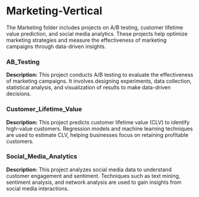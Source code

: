 # Marketing-Vertical
The Marketing folder includes projects on A/B testing, customer lifetime value prediction, and social media analytics. These projects help optimize marketing strategies and measure the effectiveness of marketing campaigns through data-driven insights.
<p style="font-size:12px;">

### AB_Testing
**Description:** This project conducts A/B testing to evaluate the effectiveness of marketing campaigns. It involves designing experiments, data collection, statistical analysis, and visualization of results to make data-driven decisions.
</p>
<p style="font-size:12px;">
  
### Customer_Lifetime_Value
**Description:** This project predicts customer lifetime value (CLV) to identify high-value customers. Regression models and machine learning techniques are used to estimate CLV, helping businesses focus on retaining profitable customers.
</p>
<p style="font-size:12px;">

### Social_Media_Analytics
**Description:** This project analyzes social media data to understand customer engagement and sentiment. Techniques such as text mining, sentiment analysis, and network analysis are used to gain insights from social media interactions.
</p>
<p style="font-size:12px;">
